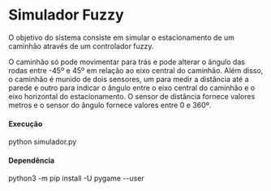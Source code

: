 
# Simulador Fuzzy

O objetivo do sistema consiste em simular o estacionamento de um caminhão através de um controlador fuzzy.


O caminhão só pode movimentar para trás e pode alterar o ângulo das rodas entre -45º e 45º em relação ao eixo central do caminhão. Além disso, o caminhão é munido de dois sensores, um para medir a distância até a parede e outro para indicar o ângulo entre o eixo central do caminhão e o eixo horizontal do
estacionamento. O sensor de distância fornece valores metros e o sensor do ângulo fornece valores entre 0 e 360º.

#### Execução

python simulador.py


#### Dependência

python3 -m pip install -U pygame --user

